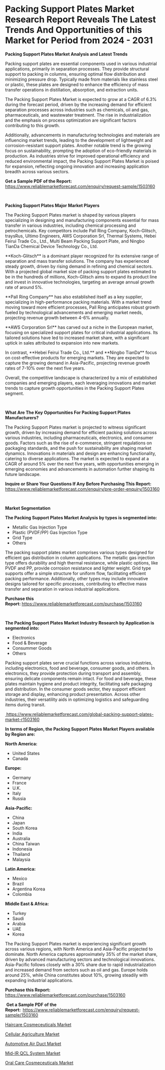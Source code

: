 <p><h1>Packing Support Plates Market Research Report Reveals The Latest Trends And Opportunities of this Market for Period from 2024 - 2031</h1></p><p><strong>Packing Support Plates Market Analysis and Latest Trends</strong></p>
<p><p>Packing support plates are essential components used in various industrial applications, primarily in separation processes. They provide structural support to packing in columns, ensuring optimal flow distribution and minimizing pressure drop. Typically made from materials like stainless steel or plastic, these plates are designed to enhance the efficiency of mass transfer operations in distillation, absorption, and extraction units.</p><p>The Packing Support Plates Market is expected to grow at a CAGR of 6.3% during the forecast period, driven by the increasing demand for efficient separation processes across industries such as chemicals, oil and gas, pharmaceuticals, and wastewater treatment. The rise in industrialization and the emphasis on process optimization are significant factors contributing to this growth. </p><p>Additionally, advancements in manufacturing technologies and materials are influencing market trends, leading to the development of lightweight and corrosion-resistant support plates. Another notable trend is the growing focus on sustainability, prompting the adoption of eco-friendly materials in production. As industries strive for improved operational efficiency and reduced environmental impact, the Packing Support Plates Market is poised for expansion, reflecting ongoing innovation and increasing application breadth across various sectors.</p></p>
<p><strong>Get a Sample PDF of the Report:&nbsp;</strong> <a href="https://www.reliablemarketforecast.com/enquiry/request-sample/1503160?utm_campaign=1127&utm_medium=2&utm_source=Github&utm_content=ia&utm_term=27092024&utm_id=packing-support-plates">https://www.reliablemarketforecast.com/enquiry/request-sample/1503160</a></p>
<p>&nbsp;</p>
<p><strong>Packing Support Plates Major Market Players</strong></p>
<p><p>The Packing Support Plates market is shaped by various players specializing in designing and manufacturing components essential for mass transfer in various industries, including chemical processing and petrochemicals. Key competitors include Pall Ring Company, Koch-Glitsch, traysRus, Ultimo Engineers, AWS Corporation Srl, Thermal Systems, Hebei Feirui Trade Co., Ltd., Multi Beam Packing Support Plate, and Ningbo TianDa Chemical Device Technology Co., Ltd.</p><p>**Koch-Glitsch** is a dominant player recognized for its extensive range of separation and mass transfer solutions. The company has experienced steady growth, driven by rising demand in refining and chemical sectors. With a projected global market size of packing support plates estimated to be in the hundreds of millions, Koch-Glitsch aims to expand its product line and invest in innovative technologies, targeting an average annual growth rate of around 5%.</p><p>**Pall Ring Company** has also established itself as a key supplier, specializing in high-performance packing materials. With a market trend moving toward more efficient processes, Pall Ring anticipates robust growth fueled by technological advancements and emerging market needs, projecting revenue growth between 4-6% annually.</p><p>**AWS Corporation Srl** has carved out a niche in the European market, focusing on specialized support plates for critical industrial applications. Its tailored solutions have led to increased market share, with a significant uptick in sales attributed to expansion into new markets.</p><p>In contrast, **Hebei Feirui Trade Co., Ltd.** and **Ningbo TianDa** focus on cost-effective products for emerging markets. They are expected to capture the growing demand in Asia-Pacific, projecting revenue growth rates of 7-10% over the next five years.</p><p>Overall, the competitive landscape is characterized by a mix of established companies and emerging players, each leveraging innovations and market trends to capture growth opportunities in the Packing Support Plates segment.</p></p>
<p>&nbsp;</p>
<p><strong>What Are The Key Opportunities For Packing Support Plates Manufacturers?</strong></p>
<p><p>The Packing Support Plates market is projected to witness significant growth, driven by increasing demand for efficient packing solutions across various industries, including pharmaceuticals, electronics, and consumer goods. Factors such as the rise of e-commerce, stringent regulations on packaging standards, and the push for sustainability are shaping market dynamics. Innovations in materials and design are enhancing functionality, catering to diverse applications. The market is expected to expand at a CAGR of around 5% over the next five years, with opportunities emerging in emerging economies and advancements in automation further shaping its future landscape.</p></p>
<p><strong>Inquire or Share Your Questions If Any Before Purchasing This Report:</strong> <a href="https://www.reliablemarketforecast.com/enquiry/pre-order-enquiry/1503160?utm_campaign=1127&utm_medium=2&utm_source=Github&utm_content=ia&utm_term=27092024&utm_id=packing-support-plates">https://www.reliablemarketforecast.com/enquiry/pre-order-enquiry/1503160</a></p>
<p>&nbsp;</p>
<p><strong>Market Segmentation</strong></p>
<p><strong>The Packing Support Plates Market Analysis by types is segmented into:</strong></p>
<p><ul><li>Metallic Gas Injection Type</li><li>Plastic (PVDF/PP) Gas Injection Type</li><li>Grid Type</li><li>Others</li></ul></p>
<p><p>The packing support plates market comprises various types designed for efficient gas distribution in column applications. The metallic gas injection type offers durability and high thermal resistance, while plastic options, like PVDF and PP, provide corrosion resistance and lighter weight. Grid type supports offer a simple structure for uniform flow, facilitating efficient packing performance. Additionally, other types may include innovative designs tailored for specific processes, contributing to effective mass transfer and separation in various industrial applications.</p></p>
<p><strong>Purchase this Report:&nbsp;</strong><a href="https://www.reliablemarketforecast.com/purchase/1503160?utm_campaign=1127&utm_medium=2&utm_source=Github&utm_content=ia&utm_term=27092024&utm_id=packing-support-plates">https://www.reliablemarketforecast.com/purchase/1503160</a></p>
<p>&nbsp;</p>
<p><strong>The Packing Support Plates Market Industry Research by Application is segmented into:</strong></p>
<p><ul><li>Electronics</li><li>Food & Beverage</li><li>Consummer Goods</li><li>Others</li></ul></p>
<p><p>Packing support plates serve crucial functions across various industries, including electronics, food and beverage, consumer goods, and others. In electronics, they provide protection during transport and assembly, ensuring delicate components remain intact. For food and beverage, these plates maintain hygiene and product integrity, facilitating safe packaging and distribution. In the consumer goods sector, they support efficient storage and display, enhancing product presentation. Across other industries, their versatility aids in optimizing logistics and safeguarding items during transit.</p></p>
<p><a href="https://www.reliablemarketforecast.com/global-packing-support-plates-market-r1503160?utm_campaign=1127&utm_medium=2&utm_source=Github&utm_content=ia&utm_term=27092024&utm_id=packing-support-plates">&nbsp;https://www.reliablemarketforecast.com/global-packing-support-plates-market-r1503160</a></p>
<p><strong>In terms of Region, the Packing Support Plates Market Players available by Region are:</strong></p>
<p>
    <p> <strong> North America: </strong>
        <ul>
            <li>United States</li>
            <li>Canada</li>
        </ul>
        </p> 
    <p> <strong> Europe: </strong>
        <ul>
            <li>Germany</li>
            <li>France</li>
            <li>U.K.</li>
            <li>Italy</li>
            <li>Russia</li>
        </ul>
        </p> 
    <p> <strong> Asia-Pacific: </strong>
        <ul>
            <li>China</li>
            <li>Japan</li>
            <li>South Korea</li>
            <li>India</li>
            <li>Australia</li>
            <li>China Taiwan</li>
            <li>Indonesia</li>
            <li>Thailand</li>
            <li>Malaysia</li>
        </ul>
        </p> 
    <p> <strong> Latin America: </strong>
        <ul>
            <li>Mexico</li>
            <li>Brazil</li>
            <li>Argentina Korea</li>
            <li>Colombia</li>
        </ul>
        </p> 
    <p> <strong> Middle East & Africa: </strong>
        <ul>
            <li>Turkey</li>
            <li>Saudi</li>
            <li>Arabia</li>
            <li>UAE</li>
            <li>Korea</li>
        </ul>
    </p>
    </p>
<p><p>The Packing Support Plates market is experiencing significant growth across various regions, with North America and Asia-Pacific projected to dominate. North America captures approximately 35% of the market share, driven by advanced manufacturing sectors and technological innovations. Asia-Pacific follows closely with a 30% share due to rapid industrialization and increased demand from sectors such as oil and gas. Europe holds around 25%, while China constitutes about 10%, growing steadily with expanding industrial applications.</p></p>
<p><strong>Purchase this Report: </strong><a href="https://www.reliablemarketforecast.com/purchase/1503160?utm_campaign=1127&utm_medium=2&utm_source=Github&utm_content=ia&utm_term=27092024&utm_id=packing-support-plates">https://www.reliablemarketforecast.com/purchase/1503160</a></p>
<p>&nbsp;<strong>Get a Sample PDF of the Report:&nbsp;&nbsp;</strong><a href="https://www.reliablemarketforecast.com/enquiry/request-sample/1503160?utm_campaign=1127&utm_medium=2&utm_source=Github&utm_content=ia&utm_term=27092024&utm_id=packing-support-plates">https://www.reliablemarketforecast.com/enquiry/request-sample/1503160</a></p>
<p><strong></strong></p>
<p><p><a href="https://issuu.com/reportprime-2/docs/haircare-cosmeceuticals-market-size_00f088a24f57b5?utm_campaign=1127&utm_medium=2&utm_source=Github&utm_content=ia&utm_term=27092024&utm_id=packing-support-plates">Haircare Cosmeceuticals Market</a></p><p><a href="https://www.linkedin.com/pulse/what-current-future-prospects-cellular-agriculture-market-analysis-qfhef?utm_campaign=1127&utm_medium=2&utm_source=Github&utm_content=ia&utm_term=27092024&utm_id=packing-support-plates">Cellular Agriculture Market</a></p><p><a href="https://www.linkedin.com/pulse/how-automotive-air-duct-market-changing-from-2024-2031-dataveil-aobae?utm_campaign=1127&utm_medium=2&utm_source=Github&utm_content=ia&utm_term=27092024&utm_id=packing-support-plates">Automotive Air Duct Market</a></p><p><a href="https://github.com/nicoletavirag/Market-Research-Report-List-5/blob/main/mid-ir-qcl-system-market.md?utm_campaign=1127&utm_medium=2&utm_source=Github&utm_content=ia&utm_term=27092024&utm_id=packing-support-plates">Mid-IR QCL System Market</a></p><p><a href="https://issuu.com/reportprime-2/docs/oral-care-cosmeceuticals-market-siz_d99d872954a09d?utm_campaign=1127&utm_medium=2&utm_source=Github&utm_content=ia&utm_term=27092024&utm_id=packing-support-plates">Oral Care Cosmeceuticals Market</a></p></p>